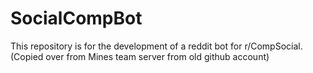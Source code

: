 # SocialCompBot
This repository is for the development of a reddit bot for r/CompSocial. (Copied over from Mines team server from old github account)
